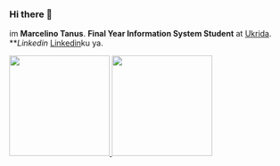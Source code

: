 ### Hi there 👋 

im **Marcelino Tanus**.
**Final Year Information System Student** at [Ukrida](https://www.ukrida.ac.id/).
***Linkedin* [Linkedin](https://www.linkedin.com/in/marcelino-tanus-1219b521a/)ku ya.

<p align="left">
<a href="https://github.com/marcelinotanus">
  <img height="180em" src="https://github-readme-stats-eight-theta.vercel.app/api?username=marcelinotanus&show_icons=true&theme=algolia&include_all_commits=true&count_private=true"/>
  <img height="180em" src="https://github-readme-stats-eight-theta.vercel.app/api/top-langs/?username=marcelinotanus&layout=compact&langs_count=8&theme=algolia"/>
</a>
</p>

<!--
**MarcelinoTanus/marcelinotanus** is a ✨ _special_ ✨ repository because its `README.md` (this file) appears on your GitHub profile.

Here are some ideas to get you started:

- 🔭 I’m currently working on ...
- 🌱 I’m currently learning ...
- 👯 I’m looking to collaborate on ...
- 🤔 I’m looking for help with ...
- 💬 Ask me about ...
- 📫 How to reach me: ...
- 😄 Pronouns: ...
- ⚡ Fun fact: ...
-->
